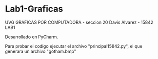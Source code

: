 # Lab1-Graficas

UVG GRAFICAS POR COMPUTADORA - seccion 20 Davis Alvarez - 15842 LAB1

Desarrollado en PyCharm.

Para probar el codigo ejecutar el archivo "principal15842.py", el que generara un archivo "gotham.bmp"
